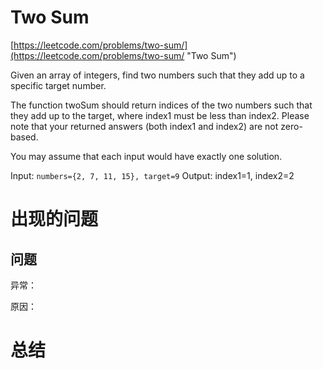 # Two Sum #

[https://leetcode.com/problems/two-sum/](https://leetcode.com/problems/two-sum/ "Two Sum")

Given an array of integers, find two numbers such that they add up to a specific target number.

The function twoSum should return indices of the two numbers such that they add up to the target, where index1 must be less than index2. Please note that your returned answers (both index1 and index2) are not zero-based.

You may assume that each input would have exactly one solution.

Input: `numbers={2, 7, 11, 15}, target=9`
Output: index1=1, index2=2

# 出现的问题 #
## 问题 ##

异常：

	

原因：
	
	

# 总结 #



